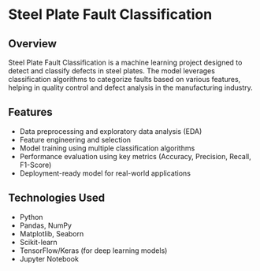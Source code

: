 # Steel Plate Fault Classification

## Overview
Steel Plate Fault Classification is a machine learning project designed to detect and classify defects in steel plates. The model leverages classification algorithms to categorize faults based on various features, helping in quality control and defect analysis in the manufacturing industry.

## Features
- Data preprocessing and exploratory data analysis (EDA)
- Feature engineering and selection
- Model training using multiple classification algorithms
- Performance evaluation using key metrics (Accuracy, Precision, Recall, F1-Score)
- Deployment-ready model for real-world applications

## Technologies Used
- Python
- Pandas, NumPy
- Matplotlib, Seaborn
- Scikit-learn
- TensorFlow/Keras (for deep learning models)
- Jupyter Notebook


